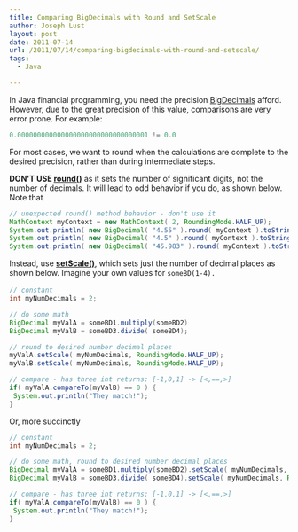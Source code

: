 ```yaml
---
title: Comparing BigDecimals with Round and SetScale
author: Joseph Lust
layout: post
date: 2011-07-14
url: /2011/07/14/comparing-bigdecimals-with-round-and-setscale/
tags:
  - Java

---
```

In Java financial programming, you need the precision [BigDecimals][1] afford. However, due to the great precision of this value, comparisons are very error prone. For example:

```java
0.000000000000000000000000000000001 != 0.0
```

For most cases, we want to round when the calculations are complete to the desired precision, rather than during intermediate steps.

**DON'T USE [round()][2]** as it sets the number of significant digits, not the number of decimals. It will lead to odd behavior if you do, as shown below. Note that

```java
// unexpected round() method behavior - don't use it
MathContext myContext = new MathContext( 2, RoundingMode.HALF_UP);
System.out.println( new BigDecimal( "4.55" ).round( myContext ).toString() ); // 4.6
System.out.println( new BigDecimal( "4.5" ).round( myContext ).toString() ); // 4.5
System.out.println( new BigDecimal( "45.983" ).round( myContext ).toString() ); // 45
```

Instead, use **[setScale()][3]**, which sets just the number of decimal places as shown below. Imagine your own values for <span class="Apple-style-span" style="font-family: Consolas, Monaco, monospace; font-size: 12px; line-height: 18px; white-space: pre;">someBD(1-4).</span>

```java
// constant
int myNumDecimals = 2;

// do some math
BigDecimal myValA = someBD1.multiply(someBD2)
BigDecimal myValB = someBD3.divide( someBD4);

// round to desired number decimal places
myValA.setScale( myNumDecimals, RoundingMode.HALF_UP);
myValB.setScale( myNumDecimals, RoundingMode.HALF_UP);

// compare - has three int returns: [-1,0,1] -> [<,==,>]
if( myValA.compareTo(myValB) == 0 ) {
 System.out.println("They match!");
}
```

Or, more succinctly

```java
// constant
int myNumDecimals = 2;

// do some math, round to desired number decimal places
BigDecimal myValA = someBD1.multiply(someBD2).setScale( myNumDecimals, RoundingMode.HALF_UP);
BigDecimal myValB = someBD3.divide( someBD4).setScale( myNumDecimals, RoundingMode.HALF_UP);

// compare - has three int returns: [-1,0,1] -> [<,==,>]
if( myValA.compareTo(myValB) == 0 ) {
 System.out.println("They match!");
}
```

 [1]: http://download.oracle.com/javase/6/docs/api/java/math/BigDecimal.html "JavaDoc"
 [2]: http://download.oracle.com/javase/6/docs/api/java/math/BigDecimal.html#round(java.math.MathContext)
 [3]: http://download.oracle.com/javase/6/docs/api/java/math/BigDecimal.html#setScale(int,%20int)

